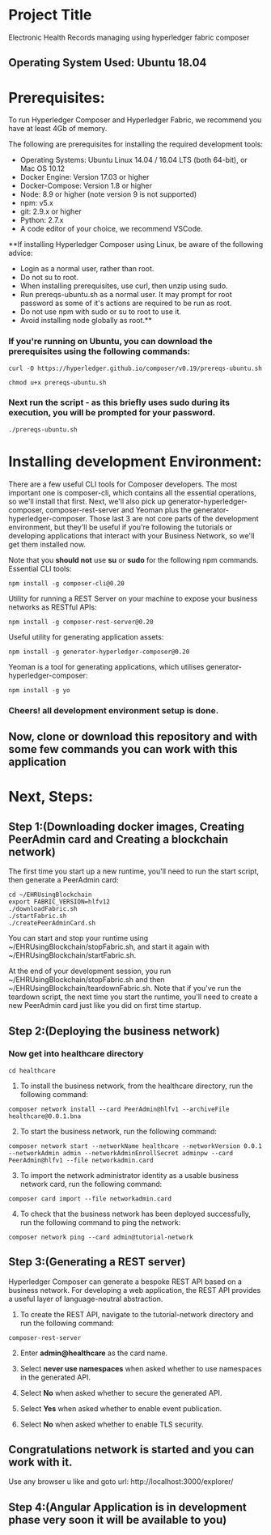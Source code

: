 # Project Title
Electronic Health Records managing using hyperledger fabric composer

## Operating System Used: Ubuntu 18.04

# Prerequisites:
To run Hyperledger Composer and Hyperledger Fabric, we recommend you have at least 4Gb of memory.

The following are prerequisites for installing the required development tools:

* Operating Systems: Ubuntu Linux 14.04 / 16.04 LTS (both 64-bit), or Mac OS 10.12
* Docker Engine: Version 17.03 or higher
* Docker-Compose: Version 1.8 or higher
* Node: 8.9 or higher (note version 9 is not supported)
* npm: v5.x
* git: 2.9.x or higher
* Python: 2.7.x
* A code editor of your choice, we recommend VSCode.

**If installing Hyperledger Composer using Linux, be aware of the following advice:

* Login as a normal user, rather than root.
* Do not su to root.
* When installing prerequisites, use curl, then unzip using sudo.
* Run prereqs-ubuntu.sh as a normal user. It may prompt for root password as some of it's actions are required to be run as root.
* Do not use npm with sudo or su to root to use it.
* Avoid installing node globally as root.**

### If you're running on Ubuntu, you can download the prerequisites using the following commands:
```
curl -O https://hyperledger.github.io/composer/v0.19/prereqs-ubuntu.sh

chmod u+x prereqs-ubuntu.sh
```

### Next run the script - as this briefly uses sudo during its execution, you will be prompted for your password.
```
./prereqs-ubuntu.sh
```

# Installing development Environment:
There are a few useful CLI tools for Composer developers. The most important one is composer-cli, which contains all the essential operations, so we'll install that first. Next, we'll also pick up generator-hyperledger-composer, composer-rest-server and Yeoman plus the generator-hyperledger-composer. Those last 3 are not core parts of the development environment, but they'll be useful if you're following the tutorials or developing applications that interact with your Business Network, so we'll get them installed now.

Note that you **should not** use **su** or **sudo** for the following npm commands.
Essential CLI tools:
```
npm install -g composer-cli@0.20
```
Utility for running a REST Server on your machine to expose your business networks as RESTful APIs:
```
npm install -g composer-rest-server@0.20
```
Useful utility for generating application assets:
```
npm install -g generator-hyperledger-composer@0.20
```
Yeoman is a tool for generating applications, which utilises generator-hyperledger-composer:
```
npm install -g yo
```

### Cheers! all development environment setup is done.

## Now, clone or download this repository and with some few commands you can work with this application

# Next, Steps:

## Step 1:(Downloading docker images, Creating PeerAdmin card and Creating a blockchain network)
The first time you start up a new runtime, you'll need to run the start script, then generate a PeerAdmin card:
```
cd ~/EHRUsingBlockchain
export FABRIC_VERSION=hlfv12
./downloadFabric.sh
./startFabric.sh
./createPeerAdminCard.sh
```
You can start and stop your runtime using ~/EHRUsingBlockchain/stopFabric.sh, and start it again with ~/EHRUsingBlockchain/startFabric.sh.

At the end of your development session, you run ~/EHRUsingBlockchain/stopFabric.sh and then ~/EHRUsingBlockchain/teardownFabric.sh. Note that if you've run the teardown script, the next time you start the runtime, you'll need to create a new PeerAdmin card just like you did on first time startup.

## Step 2:(Deploying the business network)

### Now get into healthcare directory

```
cd healthcare
```

1. To install the business network, from the healthcare directory, run the following command:
```
composer network install --card PeerAdmin@hlfv1 --archiveFile healthcare@0.0.1.bna
```
2. To start the business network, run the following command:
```
composer network start --networkName healthcare --networkVersion 0.0.1 --networkAdmin admin --networkAdminEnrollSecret adminpw --card PeerAdmin@hlfv1 --file networkadmin.card
```
3. To import the network administrator identity as a usable business network card, run the following command:
```
composer card import --file networkadmin.card
```
4. To check that the business network has been deployed successfully, run the following command to ping the network:
```
composer network ping --card admin@tutorial-network
```

## Step 3:(Generating a REST server)
Hyperledger Composer can generate a bespoke REST API based on a business network. For developing a web application, the REST API provides a useful layer of language-neutral abstraction.

1. To create the REST API, navigate to the tutorial-network directory and run the following command:
```
composer-rest-server
```
2. Enter **admin@healthcare** as the card name.

3. Select **never use namespaces** when asked whether to use namespaces in the generated API.

4. Select **No** when asked whether to secure the generated API.

5. Select **Yes** when asked whether to enable event publication.

6. Select **No** when asked whether to enable TLS security.

## Congratulations network is started and you can work with it.
Use any browser u like and goto url:
http://localhost:3000/explorer/

## Step 4:(Angular Application is in development phase very soon it will be available to you)